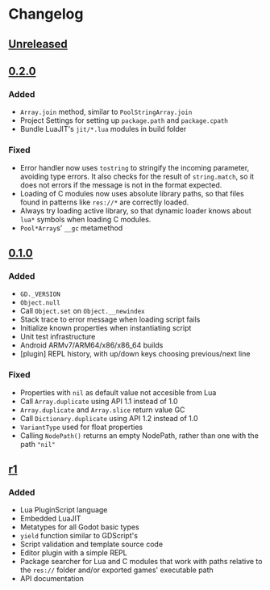 # Changelog
## [Unreleased]


## [0.2.0]
### Added
- `Array.join` method, similar to `PoolStringArray.join`
- Project Settings for setting up `package.path` and `package.cpath`
- Bundle LuaJIT's `jit/*.lua` modules in build folder

### Fixed
- Error handler now uses `tostring` to stringify the incoming parameter,
  avoiding type errors. It also checks for the result of `string.match`, so it
  does not errors if the message is not in the format expected.
- Loading of C modules now uses absolute library paths, so that files found in
  patterns like `res://*` are correctly loaded.
- Always try loading active library, so that dynamic loader knows about `lua*`
  symbols when loading C modules.
- `Pool*Array`s' `__gc` metamethod


## [0.1.0]
### Added
- `GD._VERSION`
- `Object.null`
- Call `Object.set` on `Object.__newindex`
- Stack trace to error message when loading script fails
- Initialize known properties when instantiating script
- Unit test infrastructure
- Android ARMv7/ARM64/x86/x86_64 builds
- [plugin] REPL history, with up/down keys choosing previous/next line

### Fixed
- Properties with `nil` as default value not accesible from Lua
- Call `Array.duplicate` using API 1.1 instead of 1.0
- `Array.duplicate` and `Array.slice` return value GC
- Call `Dictionary.duplicate` using API 1.2 instead of 1.0
- `VariantType` used for float properties
- Calling `NodePath()` returns an empty NodePath, rather than one with the path `"nil"`


## [r1]
### Added
- Lua PluginScript language
- Embedded LuaJIT
- Metatypes for all Godot basic types
- `yield` function similar to GDScript's
- Script validation and template source code
- Editor plugin with a simple REPL
- Package searcher for Lua and C modules that work with paths relative to
  the `res://` folder and/or exported games' executable path
- API documentation


[Unreleased]: https://github.com/gilzoide/godot-lua-pluginscript/compare/0.2.0...HEAD
[0.2.0]: https://github.com/gilzoide/godot-lua-pluginscript/releases/tag/0.2.0
[0.1.0]: https://github.com/gilzoide/godot-lua-pluginscript/releases/tag/0.1.0
[r1]: https://github.com/gilzoide/godot-lua-pluginscript/releases/tag/r1
